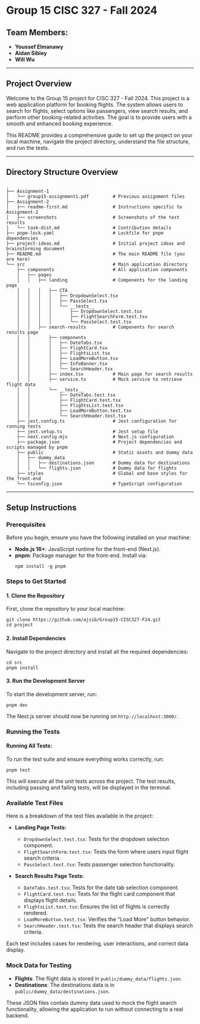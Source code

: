 # Group 15 CISC 327 - Fall 2024

## Team Members:
- **Youssef Elmanawy**
- **Aidan Sibley**
- **Will Wu**

---

## Project Overview

Welcome to the Group 15 project for CISC 327 - Fall 2024. This project is a web application platform for booking flights. The system allows users to search for flights, select options like passengers, view search results, and perform other booking-related activities. The goal is to provide users with a smooth and enhanced booking experience.

This README provides a comprehensive guide to set up the project on your local machine, navigate the project directory, understand the file structure, and run the tests.

---

## Directory Structure Overview

```
.
├── Assignment-1
│   └── group15-assignment1.pdf         # Previous assignment files
├── Assignment-2
│   ├── readme-first.md                 # Instructions specific to Assignment-2
│   ├── screenshots                     # Screenshots of the test results
│   └── task-dist.md                    # Contribution details
├── pnpm-lock.yaml                      # Lockfile for pnpm dependencies
├── project-ideas.md                    # Initial project ideas and brainstorming document
├── README.md                           # The main README file (you are here)
└── src                                 # Main application directory
    ├── components                      # All application components
    │   ├── pages
    │   │   ├── landing                 # Components for the landing page
    │   │   │   ├── CTA
    │   │   │   │   ├── DropdownSelect.tsx
    │   │   │   │   ├── PassSelect.tsx
    │   │   │   │   └── __tests__
    │   │   │   │       ├── DropdownSelect.test.tsx
    │   │   │   │       ├── FlightSearchForm.test.tsx
    │   │   │   │       └── PassSelect.test.tsx
    │   │   ├── search-results          # Components for search results page
    │   │       ├── components
    │   │       │   ├── DateTabs.tsx
    │   │       │   ├── FlightCard.tsx
    │   │       │   ├── FlightsList.tsx
    │   │       │   ├── LoadMoreButton.tsx
    │   │       │   ├── InfoBanner.tsx
    │   │       │   └── SearchHeader.tsx
    │   │       ├── index.tsx           # Main page for search results
    │   │       ├── service.ts          # Mock service to retrieve flight data
    │   │       └── __tests__
    │   │           ├── DateTabs.test.tsx
    │   │           ├── FlightCard.test.tsx
    │   │           ├── FlightsList.test.tsx
    │   │           ├── LoadMoreButton.test.tsx
    │   │           └── SearchHeader.test.tsx
    ├── jest.config.ts                  # Jest configuration for running tests
    ├── jest.setup.ts                   # Jest setup file
    ├── next.config.mjs                 # Next.js configuration
    ├── package.json                    # Project dependencies and scripts managed by pnpm
    ├── public                          # Static assets and dummy data
    │   ├── dummy_data
    │   │   ├── destinations.json       # Dummy data for destinations
    │   │   └── flights.json            # Dummy data for flights
    ├── styles                          # Global and base styles for the front-end
    └── tsconfig.json                   # TypeScript configuration
```

---

## Setup Instructions

### Prerequisites

Before you begin, ensure you have the following installed on your machine:
- **Node.js 16+**: JavaScript runtime for the front-end (Next.js).
- **pnpm**: Package manager for the front-end. Install via:
  ```
  npm install -g pnpm
  ```

### Steps to Get Started

#### 1. Clone the Repository
First, clone the repository to your local machine:
```
git clone https://github.com/ajsib/Group15-CISC327-F24.git
cd project
```

#### 2. Install Dependencies
Navigate to the project directory and install all the required dependencies:
```
cd src
pnpm install
```

#### 3. Run the Development Server
To start the development server, run:
```
pnpm dev
```
The Next.js server should now be running on `http://localhost:3000/`.

### Running the Tests

#### Running All Tests:
To run the test suite and ensure everything works correctly, run:
```
pnpm test
```

This will execute all the unit tests across the project. The test results, including passing and failing tests, will be displayed in the terminal.

### Available Test Files

Here is a breakdown of the test files available in the project:

- **Landing Page Tests:**
  - `DropdownSelect.test.tsx`: Tests for the dropdown selection component.
  - `FlightSearchForm.test.tsx`: Tests the form where users input flight search criteria.
  - `PassSelect.test.tsx`: Tests passenger selection functionality.

- **Search Results Page Tests:**
  - `DateTabs.test.tsx`: Tests for the date tab selection component.
  - `FlightCard.test.tsx`: Tests for the flight card component that displays flight details.
  - `FlightsList.test.tsx`: Ensures the list of flights is correctly rendered.
  - `LoadMoreButton.test.tsx`: Verifies the "Load More" button behavior.
  - `SearchHeader.test.tsx`: Tests the search header that displays search criteria.

Each test includes cases for rendering, user interactions, and correct data display.

### Mock Data for Testing

- **Flights**: The flight data is stored in `public/dummy_data/flights.json`.
- **Destinations**: The destinations data is in `public/dummy_data/destinations.json`.

These JSON files contain dummy data used to mock the flight search functionality, allowing the application to run without connecting to a real backend.

